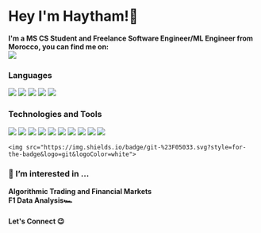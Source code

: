 <h1>Hey I'm Haytham!👋 </h1>

<b>I'm a MS CS Student and Freelance Software Engineer/ML Engineer from Morocco, you can find me on:<br>  <a href="https://www.linkedin.com/in/haytham-ichahbane/"><img src="https://img.shields.io/badge/linkedin-%230077B5.svg?style=for-the-badge&logo=linkedin&logoColor=white" ></a>
  </b>

<h3>Languages</h3>
  <p><img src="https://img.shields.io/badge/python-3670A0?style=for-the-badge&logo=python&logoColor=ffdd54">
  <img src="https://img.shields.io/badge/c%23-%23239120.svg?style=for-the-badge&logo=c-sharp&logoColor=white">
  <img src="https://img.shields.io/badge/c++-%2300599C.svg?style=for-the-badge&logo=c%2B%2B&logoColor=white">
  <img src="https://img.shields.io/badge/java-%23ED8B00.svg?style=for-the-badge&logo=java&logoColor=white">
  <img src="https://img.shields.io/badge/shell_script-%23121011.svg?style=for-the-badge&logo=gnu-bash&logoColor=white"><p>
  
<h3>Technologies and Tools</h3>
  <p><img src="https://img.shields.io/badge/AWS-%23FF9900.svg?style=for-the-badge&logo=amazon-aws&logoColor=white"> 
    <img src="https://img.shields.io/badge/azure-%230072C6.svg?style=for-the-badge&logo=microsoftazure&logoColor=white">
    <img src="https://img.shields.io/badge/docker-%230db7ed.svg?style=for-the-badge&logo=docker&logoColor=white">
    <img src="https://img.shields.io/badge/kubernetes-%23326ce5.svg?style=for-the-badge&logo=kubernetes&logoColor=white">
    <img src="https://img.shields.io/badge/Linux-FCC624?style=for-the-badge&logo=linux&logoColor=black">
    <img src="https://img.shields.io/badge/PyTorch-%23EE4C2C.svg?style=for-the-badge&logo=PyTorch&logoColor=white">
    <img src="https://img.shields.io/badge/TensorFlow-%23FF6F00.svg?style=for-the-badge&logo=TensorFlow&logoColor=white">
    <img src="https://img.shields.io/badge/MongoDB-%234ea94b.svg?style=for-the-badge&logo=mongodb&logoColor=black">
    <img src="https://img.shields.io/badge/postgres-%23316192.svg?style=for-the-badge&logo=postgresql&logoColor=white">
    <img src="https://img.shields.io/badge/django-%23092E20.svg?style=for-the-badge&logo=django&logoColor=white">
    
    <img src="https://img.shields.io/badge/git-%23F05033.svg?style=for-the-badge&logo=git&logoColor=white"> 
  </p>

<h3>👀 I’m interested in ... </h3>
  <b>Algorithmic Trading and Financial Markets <br> F1 Data Analysis🏎 <br> </b> 
    
    
 <h4>Let's Connect 😉</h4>


